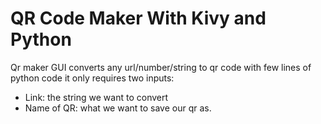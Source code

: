 # QR Code Maker With Kivy and Python
Qr maker GUI converts any url/number/string to qr code with few lines of python code
it only requires two inputs:

* Link: the string we want to convert
* Name of QR: what we want to save our qr as.
